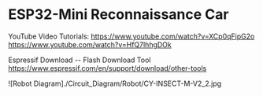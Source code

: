# ESP32-Mini Reconnaissance Car

YouTube Video Tutorials:
https://www.youtube.com/watch?v=XCp0qFipG2o
https://www.youtube.com/watch?v=HfQ7lhhgDOk

Espressif Download -- Flash Download Tool
https://www.espressif.com/en/support/download/other-tools

![Robot Diagram]./Circuit_Diagram/Robot/CY-INSECT-M-V2_2.jpg
